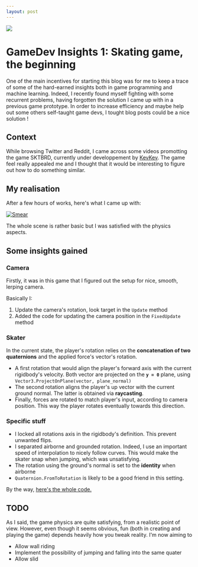 ```yaml
---
layout: post
---
```

<img src="/images/fulls/02.jpg" class="fit image">

# GameDev Insights 1: Skating game, the beginning

One of the main incentives for starting this blog was for me to keep a trace of some of the hard-earned insights both in game programming and machine learning. Indeed, I recently found myself fighting with some recurrent problems, having forgotten the solution I came up with in a previous game prototype. In order to increase efficiency and maybe help out some others self-taught game devs, I tought blog posts could be a nice solution !

## Context 

While browsing Twitter and Reddit, I came across some videos promotting the game SKTBRD, currently under developpement by [KevKev](https://twitter.com/Der_Kevin). The game feel really appealed me and I thought that it would be interesting to figure out how to do something similar. 

## My realisation

After a few hours of works, here's what I came up with: 

[![Smear](https://imgur.com/a/724ywVF)](https://youtu.be/X3LlX-zTCko "Smear effect")

The whole scene is rather basic but I was satisfied with the physics aspects.


## Some insights gained  

### Camera
Firstly, it was in this game that I figured out the setup for nice, smooth, lerping camera. 

Basically I: 

1. Update the camera's rotation, look target in the `Update` method 
1. Added the code for updating the camera position in the `FixedUpdate` method

### Skater

In the current state, the player's rotation relies on the **concatenation of two quaternions** and the applied force's vector's rotation. 

* A first rotation that would align the player's forward axis with the current rigidbody's velocity. Both vector are projected on the **`y = 0`** plane, using `Vector3.ProjectOnPlane(vector, plane_normal)`
* The second rotation aligns the player's up vector with the current ground normal. The latter is obtained via **raycasting**. 
* Finally, forces are rotated to match player's input, according to camera position. This way the player rotates eventually towards this direction. 


### Specific stuff

* I locked all rotations axis in the rigidbody's definition. This prevent unwanted flips. 
* I separated airborne and grounded rotation. Indeed, I use an important speed of interpolation to nicely follow curves. This would make the skater snap when jumping, which was unsatisfying.  
* The rotation using the ground's normal is set to the **identity** when airborne
* `Quaternion.FromToRotation` is likely to be a good friend in this setting.

By the way, [here's the whole code.](https://github.com/Mehd6384/Unity/tree/master/SkatingGame)

## TODO

As I said, the game physics are quite satisfying, from a realistic point of view. However, even though it seems obvious, fun (both in creating and playing the game) depends heavily how you tweak reality. I'm now aiming to 
* Allow wall riding
* Implement the possibility of jumping and falling into the same quater
* Allow slid